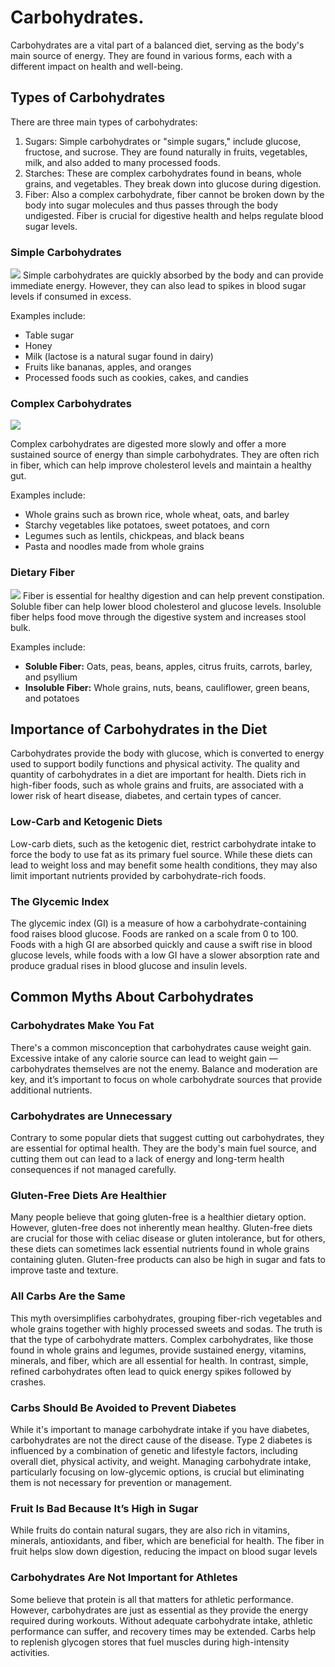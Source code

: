 # Carbohydrates.

Carbohydrates are a vital part of a balanced diet, serving as the body's main source of energy. They are found in various forms, each with a different impact on health and well-being. 

## Types of Carbohydrates

There are three main types of carbohydrates:

1. Sugars: Simple carbohydrates or "simple sugars," include glucose, fructose, and sucrose. They are found naturally in fruits, vegetables, milk, and also added to many processed foods.
2. Starches: These are complex carbohydrates found in beans, whole grains, and vegetables. They break down into glucose during digestion.
3. Fiber: Also a complex carbohydrate, fiber cannot be broken down by the body into sugar molecules and thus passes through the body undigested. Fiber is crucial for digestive health and helps regulate blood sugar levels.
### Simple Carbohydrates
![](/simple-carbohydrates.webp)
Simple carbohydrates are quickly absorbed by the body and can provide immediate energy. However, they can also lead to spikes in blood sugar levels if consumed in excess. 

Examples include:

- Table sugar
- Honey
- Milk (lactose is a natural sugar found in dairy)
- Fruits like bananas, apples, and oranges
- Processed foods such as cookies, cakes, and candies

### Complex Carbohydrates
![](/complex-carbohydrates.webp)

Complex carbohydrates are digested more slowly and offer a more sustained source of energy than simple carbohydrates. They are often rich in fiber, which can help improve cholesterol levels and maintain a healthy gut.

Examples include:

- Whole grains such as brown rice, whole wheat, oats, and barley
- Starchy vegetables like potatoes, sweet potatoes, and corn
- Legumes such as lentils, chickpeas, and black beans
- Pasta and noodles made from whole grains

### Dietary Fiber
![](/dietary-fiber.webp)
Fiber is essential for healthy digestion and can help prevent constipation. Soluble fiber can help lower blood cholesterol and glucose levels. Insoluble fiber helps food move through the digestive system and increases stool bulk.

Examples include:

- **Soluble Fiber:** Oats, peas, beans, apples, citrus fruits, carrots, barley, and psyllium
- **Insoluble Fiber:** Whole grains, nuts, beans, cauliflower, green beans, and potatoes

## Importance of Carbohydrates in the Diet

Carbohydrates provide the body with glucose, which is converted to energy used to support bodily functions and physical activity. The quality and quantity of carbohydrates in a diet are important for health. Diets rich in high-fiber foods, such as whole grains and fruits, are associated with a lower risk of heart disease, diabetes, and certain types of cancer.

### Low-Carb and Ketogenic Diets

Low-carb diets, such as the ketogenic diet, restrict carbohydrate intake to force the body to use fat as its primary fuel source. While these diets can lead to weight loss and may benefit some health conditions, they may also limit important nutrients provided by carbohydrate-rich foods.

### The Glycemic Index

The glycemic index (GI) is a measure of how a carbohydrate-containing food raises blood glucose. Foods are ranked on a scale from 0 to 100. Foods with a high GI are absorbed quickly and cause a swift rise in blood glucose levels, while foods with a low GI have a slower absorption rate and produce gradual rises in blood glucose and insulin levels.

## Common Myths About Carbohydrates

### Carbohydrates Make You Fat

There's a common misconception that carbohydrates cause weight gain. Excessive intake of any calorie source can lead to weight gain — carbohydrates themselves are not the enemy. Balance and moderation are key, and it’s important to focus on whole carbohydrate sources that provide additional nutrients.

### Carbohydrates are Unnecessary

Contrary to some popular diets that suggest cutting out carbohydrates, they are essential for optimal health. They are the body's main fuel source, and cutting them out can lead to a lack of energy and long-term health consequences if not managed carefully.

### Gluten-Free Diets Are Healthier

Many people believe that going gluten-free is a healthier dietary option. However, gluten-free does not inherently mean healthy. Gluten-free diets are crucial for those with celiac disease or gluten intolerance, but for others, these diets can sometimes lack essential nutrients found in whole grains containing gluten. Gluten-free products can also be high in sugar and fats to improve taste and texture.

### All Carbs Are the Same

This myth oversimplifies carbohydrates, grouping fiber-rich vegetables and whole grains together with highly processed sweets and sodas. The truth is that the type of carbohydrate matters. Complex carbohydrates, like those found in whole grains and legumes, provide sustained energy, vitamins, minerals, and fiber, which are all essential for health. In contrast, simple, refined carbohydrates often lead to quick energy spikes followed by crashes.

### Carbs Should Be Avoided to Prevent Diabetes

While it's important to manage carbohydrate intake if you have diabetes, carbohydrates are not the direct cause of the disease. Type 2 diabetes is influenced by a combination of genetic and lifestyle factors, including overall diet, physical activity, and weight. Managing carbohydrate intake, particularly focusing on low-glycemic options, is crucial but eliminating them is not necessary for prevention or management.

### Fruit Is Bad Because It’s High in Sugar

While fruits do contain natural sugars, they are also rich in vitamins, minerals, antioxidants, and fiber, which are beneficial for health. The fiber in fruit helps slow down digestion, reducing the impact on blood sugar levels

### Carbohydrates Are Not Important for Athletes

Some believe that protein is all that matters for athletic performance. However, carbohydrates are just as essential as they provide the energy required during workouts. Without adequate carbohydrate intake, athletic performance can suffer, and recovery times may be extended. Carbs help to replenish glycogen stores that fuel muscles during high-intensity activities.


